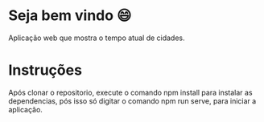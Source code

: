 # Seja bem vindo :smile:
Aplicação web que mostra o tempo atual de cidades.
<h1>Instruções</h1>
<p>
  Após clonar o repositorio, execute o comando npm install
  para instalar as dependencias, pós isso só digitar o comando
  npm run serve, para iniciar a aplicação.
</p>
